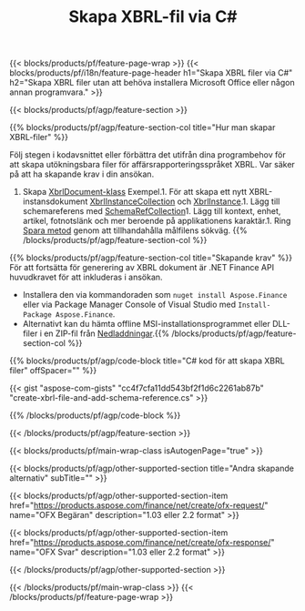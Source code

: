 ﻿---
title: Skapa XBRL-fil via C#
description: Exempelkod för att skapa XBRL-fil. Använd API exempelkod för generering av batch-XBRL-filer inom .NET-baserade applikationer. 
url: /sv/net/create/xbrl/
family: finance
platformtag: net
feature: create
informat: XBRL
outformat: 
otherformats: 
---
{{< blocks/products/pf/feature-page-wrap >}}
{{< blocks/products/pf/i18n/feature-page-header h1="Skapa XBRL filer via C#" h2="Skapa XBRL filer utan att behöva installera Microsoft Office eller någon annan programvara." >}}

{{< blocks/products/pf/agp/feature-section >}}

{{% blocks/products/pf/agp/feature-section-col title="Hur man skapar XBRL-filer" %}}

Följ stegen i kodavsnittet eller förbättra det utifrån dina programbehov för att skapa utökningsbara filer för affärsrapporteringsspråket XBRL. Var säker på att ha skapande krav i din ansökan.

1. Skapa [XbrlDocument-klass](https://apireference.aspose.com/finance/net/aspose.finance.xbrl/xbrldocument) Exempel.1. För att skapa ett nytt XBRL-instansdokument [XbrlInstanceCollection](https://apireference.aspose.com/finance/net/aspose.finance.xbrl/xbrlinstancecollection) och [XbrlInstance](https://apireference.aspose.com/finance/net/aspose.finance.xbrl/xbrlinstance).1. Lägg till schemareferens med [SchemaRefCollection](https://apireference.aspose.com/finance/net/aspose.finance.xbrl/schemarefcollection)1. Lägg till kontext, enhet, artikel, fotnotslänk och mer beroende på applikationens karaktär.1. Ring [Spara metod](https://apireference.aspose.com/finance/net/aspose.finance.xbrl.xbrldocument/save/methods/1) genom att tillhandahålla målfilens sökväg.
{{% /blocks/products/pf/agp/feature-section-col %}}

{{% blocks/products/pf/agp/feature-section-col title="Skapande krav" %}}
För att fortsätta för generering av XBRL dokument är .NET Finance API huvudkravet för att inkluderas i ansökan. 
- Installera den via kommandoraden som ```nuget install Aspose.Finance``` eller via Package Manager Console of Visual Studio med ```Install-Package Aspose.Finance```.
- Alternativt kan du hämta offline MSI-installationsprogrammet eller DLL-filer i en ZIP-fil från [Nedladdningar](https://downloads.aspose.com/finance/net).{{% /blocks/products/pf/agp/feature-section-col %}}

{{% blocks/products/pf/agp/code-block title="C# kod för att skapa XBRL filer" offSpacer="" %}}

{{< gist "aspose-com-gists" "cc4f7cfa11dd543bf2f1d6c2261ab87b" "create-xbrl-file-and-add-schema-reference.cs" >}}

{{% /blocks/products/pf/agp/code-block %}}

{{< /blocks/products/pf/agp/feature-section >}}

{{< blocks/products/pf/main-wrap-class isAutogenPage="true" >}}

{{< blocks/products/pf/agp/other-supported-section title="Andra skapande alternativ" subTitle="" >}}

{{< blocks/products/pf/agp/other-supported-section-item href="https://products.aspose.com/finance/net/create/ofx-request/" name="OFX Begäran" description="1.03 eller 2.2 format" >}}

{{< blocks/products/pf/agp/other-supported-section-item href="https://products.aspose.com/finance/net/create/ofx-response/" name="OFX Svar" description="1.03 eller 2.2 format" >}}

{{< /blocks/products/pf/agp/other-supported-section >}}

{{< /blocks/products/pf/main-wrap-class >}}
{{< /blocks/products/pf/feature-page-wrap >}}